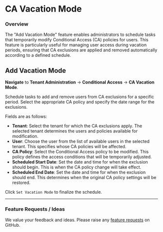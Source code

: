 # CA Vacation Mode

### Overview

The "Add Vacation Mode" feature enables administrators to schedule tasks that temporarily modify Conditional Access (CA) policies for users. This feature is particularly useful for managing user access during vacation periods, ensuring that CA exclusions are applied and removed automatically according to a defined schedule.

## **Add Vacation Mode**

**Navigate** to **Tenant Administration** -> **Conditional Access** -> **CA Vacation Mode**.

Schedule tasks to add and remove users from CA exclusions for a specific period. Select the appropriate CA policy and specify the date range for the exclusions.

Fields are as follows:

* **Tenant**: Select the tenant for which the CA exclusions apply. The selected tenant determines the users and policies available for modification.
* **User**: Choose the user from the list of available users in the selected tenant. This specifies whose CA policies will be affected.
* **CA Policy**: Select the Conditional Access policy to be modified. This policy defines the access conditions that will be temporarily adjusted.
* **Scheduled Start Date**: Set the date and time for when the exclusion should begin. This is when the CA policy change will take effect.
* **Scheduled End Date**: Set the date and time for when the exclusion should end. This determines when the original CA policy settings will be restored.

Click `Set Vacation Mode` to finalize the schedule.

***

### Feature Requests / Ideas

We value your feedback and ideas. Please raise any [feature requests](https://github.com/KelvinTegelaar/CIPP/issues/new?assignees=\&labels=enhancement%2Cno-priority\&projects=\&template=feature.yml\&title=%5BFeature+Request%5D%3A+) on GitHub.

